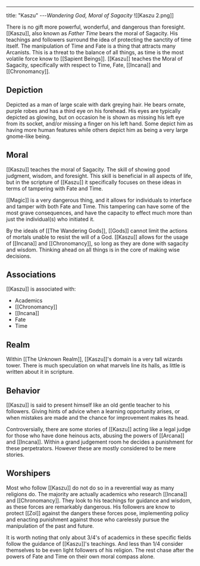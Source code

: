 ---
title: "Kaszu"
---*Wandering God, Moral of Sagacity*
![[Kaszu 2.png]]

There is no gift more powerful, wonderful, and dangerous than foresight. [[Kaszu]], also known as *Father Time* bears the moral of Sagacity. His teachings and followers surround the idea of protecting the sanctity of time itself. The manipulation of Time and Fate is a thing that attracts many Arcanists. This is a threat to the balance of all things, as time is the most volatile force know to [[Sapient Beings]]. [[Kaszu]] teaches the Moral of Sagacity, specifically with respect to Time, Fate, [[Incana]] and [[Chronomancy]].

## Depiction
Depicted as a man of large scale with dark greying hair. He bears ornate, purple robes and has a third eye on his forehead. His eyes are typically depicted as glowing, but on occasion he is shown as missing his left eye from its socket, and/or missing a finger on his left hand. Some depict him as having more human features while others depict him as being a very large gnome-like being.

## Moral
[[Kaszu]] teaches the moral of Sagacity. The skill of showing good judgment, wisdom, and foresight. This skill is beneficial in all aspects of life, but in the scripture of [[Kaszu]] it specifically focuses on these ideas in terms of tampering with Fate and Time.

[[Magic]] is a very dangerous thing, and it allows for individuals to interface and tamper with both Fate and Time. This tampering can have some of the most grave consequences, and have the capacity to effect much more than just the individual(s) who initiated it.

By the ideals of [[The Wandering Gods]], [[Gods]] cannot limit the actions of mortals unable to resist the will of a God. [[Kaszu]] allows for the usage of [[Incana]] and [[Chronomancy]], so long as they are done with sagacity and wisdom. Thinking ahead on all things is in the core of making wise decisions.  

## Associations
[[Kaszu]] is associated with:
- Academics
- [[Chronomancy]]
- [[Incana]]
- Fate
- Time

## Realm
Within [[The Unknown Realm]], [[Kaszu]]'s domain is a very tall wizards tower. There is much speculation on what marvels line its halls, as little is written about it in scripture.

## Behavior
[[Kaszu]] is said to present himself like an old gentle teacher to his followers. Giving hints of advice when a learning opportunity arises, or when mistakes are made and the chance for improvement makes its head.

Controversially, there are some stories of [[Kaszu]] acting like a legal judge for those who have done heinous acts, abusing the powers of [[Arcana]] and [[Incana]]. Within a grand judgement room he decides a punishment for these perpetrators. However these are mostly considered to be mere stories. 

## Worshipers
Most who follow [[Kaszu]] do not do so in a reverential way as many religions do. The majority are actually academics who research [[Incana]] and [[Chronomancy]]. They look to his teachings for guidance and wisdom, as these forces are remarkably dangerous. His followers are know to protect [[Zol]] against the dangers these forces pose, implementing policy and enacting punishment against those who carelessly pursue the manipulation of the past and future.

It is worth noting that only about 3/4's of academics in these specific fields follow the guidance of [[Kaszu]]'s teachings. And less than 1/4 consider themselves to be even light followers of his religion. The rest chase after the powers of Fate and Time on their own moral compass alone.